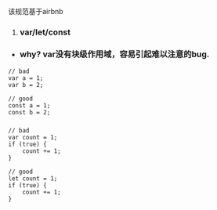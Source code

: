 ###### 

该规范基于airbnb

1. ### var/let/const

* ### why? var没有块级作用域，容易引起难以注意的bug.

```
// bad
var a = 1;
var b = 2;

// good
const a = 1;
const b = 2;
```

### 

```
// bad
var count = 1;
if (true) {
    count += 1;
}

// good
let count = 1;
if (true) {
    count += 1;
}
```



